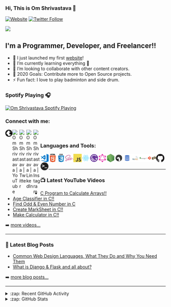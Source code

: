 
### Hi, This is Om Shrivastava 👋

[![Website](https://img.shields.io/website?label=omshrivastava.me&style=for-the-badge&url=https%3A%2F%2Fomshrivastava.me)](https://omshrivastava.me/)
[![Twitter Follow](https://img.shields.io/twitter/follow/omshrivastava?color=1DA1F2&logo=linkedin&style=for-the-badge)](https://www.linkedin.com/in/omshrivastava/)

<img src="https://camo.githubusercontent.com/7cbec0b7f9ad155d851c867c202ff1454ab2649e/68747470733a2f2f6d656469612e67697068792e636f6d2f6d656469612f5a56696b377042747539644e532f67697068792e676966"/>

## I'm a Programmer, Developer, and Freelancer!!

- 🔭 I just launched my first [website]!
- 🌱 I’m currently learning everything 🤣
- 👯 I’m looking to collaborate with other content creators.
- 🥅 2020 Goals: Contribute more to Open Source projects.
- ⚡ Fun fact: I love to play badminton and side drum.

### Spotify Playing 🎧

[<img src="https://now-playing-codestackr.vercel.app/api/spotify-playing" alt="Om Shrivastava Spotify Playing" width="350" autoplay />](https://open.spotify.com/track/0RGp4KA9wvndxqPIWoKwnD)


### Connect with me:

[<img align="left" alt="codeSTACKr.com" width="22px" src="https://raw.githubusercontent.com/iconic/open-iconic/master/svg/globe.svg" />][website]
[<img align="left" alt="Om Shrivastava | YouTube" width="22px" src="https://cdn.jsdelivr.net/npm/simple-icons@v3/icons/youtube.svg" />][youtube]
[<img align="left" alt="Om Shrivastava | Twitter" width="22px" src="https://cdn.jsdelivr.net/npm/simple-icons@v3/icons/twitter.svg" />][twitter]
[<img align="left" alt="Om Shrivastava | LinkedIn" width="22px" src="https://cdn.jsdelivr.net/npm/simple-icons@v3/icons/linkedin.svg" />][linkedin]
[<img align="left" alt="Om Shrivastava | Instagram" width="22px" src="https://cdn.jsdelivr.net/npm/simple-icons@v3/icons/instagram.svg" />][instagram]
<br />

### Languages and Tools:

<img align="left" alt="Visual Studio Code" width="26px" src="https://raw.githubusercontent.com/github/explore/80688e429a7d4ef2fca1e82350fe8e3517d3494d/topics/visual-studio-code/visual-studio-code.png" />
<img align="left" alt="HTML5" width="26px" src="https://raw.githubusercontent.com/github/explore/80688e429a7d4ef2fca1e82350fe8e3517d3494d/topics/html/html.png" />
<img align="left" alt="CSS3" width="26px" src="https://raw.githubusercontent.com/github/explore/80688e429a7d4ef2fca1e82350fe8e3517d3494d/topics/css/css.png" />
<img align="left" alt="Sass" width="26px" src="https://raw.githubusercontent.com/github/explore/80688e429a7d4ef2fca1e82350fe8e3517d3494d/topics/sass/sass.png" />
<img align="left" alt="JavaScript" width="26px" src="https://raw.githubusercontent.com/github/explore/80688e429a7d4ef2fca1e82350fe8e3517d3494d/topics/javascript/javascript.png" />
<img align="left" alt="React" width="26px" src="https://raw.githubusercontent.com/github/explore/80688e429a7d4ef2fca1e82350fe8e3517d3494d/topics/react/react.png" />
<img align="left" alt="Gatsby" width="26px" src="https://raw.githubusercontent.com/github/explore/e94815998e4e0713912fed477a1f346ec04c3da2/topics/gatsby/gatsby.png" />
<img align="left" alt="GraphQL" width="26px" src="https://raw.githubusercontent.com/github/explore/80688e429a7d4ef2fca1e82350fe8e3517d3494d/topics/graphql/graphql.png" />
<img align="left" alt="Node.js" width="26px" src="https://raw.githubusercontent.com/github/explore/80688e429a7d4ef2fca1e82350fe8e3517d3494d/topics/nodejs/nodejs.png" />
<img align="left" alt="Deno" width="26px" src="https://raw.githubusercontent.com/github/explore/361e2821e2dea67711cde99c9c40ed357061cf27/topics/deno/deno.png" />
<img align="left" alt="SQL" width="26px" src="https://raw.githubusercontent.com/github/explore/80688e429a7d4ef2fca1e82350fe8e3517d3494d/topics/sql/sql.png" />
<img align="left" alt="MySQL" width="26px" src="https://raw.githubusercontent.com/github/explore/80688e429a7d4ef2fca1e82350fe8e3517d3494d/topics/mysql/mysql.png" />
<img align="left" alt="MongoDB" width="26px" src="https://raw.githubusercontent.com/github/explore/80688e429a7d4ef2fca1e82350fe8e3517d3494d/topics/mongodb/mongodb.png" />
<img align="left" alt="Git" width="26px" src="https://raw.githubusercontent.com/github/explore/80688e429a7d4ef2fca1e82350fe8e3517d3494d/topics/git/git.png" />
<img align="left" alt="GitHub" width="26px" src="https://raw.githubusercontent.com/github/explore/78df643247d429f6cc873026c0622819ad797942/topics/github/github.png" />
<img align="left" alt="Terminal" width="26px" src="https://raw.githubusercontent.com/github/explore/80688e429a7d4ef2fca1e82350fe8e3517d3494d/topics/terminal/terminal.png" />

<br />
<br />

---

### 📺 Latest YouTube Videos

<!-- YOUTUBE:START -->
- [C Program to Calculate Arrays!!](https://www.youtube.com/watch?v=Fs_WRPFTItM)
- [Age Classifier in C!!](https://www.youtube.com/watch?v=v_9onmi8GcQ)
- [Find Odd & Even Number in C](https://www.youtube.com/watch?v=uMSnNTryq_g)
- [Create MarkSheet in C!!](https://www.youtube.com/watch?v=DvNXEBxO3YQ)
- [Make Calculator in C!!](https://www.youtube.com/watch?v=QXz5SS7iS8I)
<!-- YOUTUBE:END -->

➡️ [more videos...][youtube]

---

### 📕 Latest Blog Posts

<!-- BLOG-POST-LIST:START -->
- [Common Web Design Languages, What They Do and Why You Need Them](https://medium.com/@omshrivastava/thing-required-to-become-a-full-stack-web-developer-5b2bcfe9c7ab)
- [What is Django & Flask and all about?](hhttps://medium.com/@omshrivastava/what-is-django-and-flask-om-shrivastava-62b91227ebe8)

<!-- BLOG-POST-LIST:END -->

➡️ [more blog posts...](https://medium.com/@omshrivastava)

---

<details>
  <summary>:zap: Recent GitHub Activity</summary>
  
<!--START_SECTION:activity
1. 🎉 Merged PR [#13](https://github.com/codeSTACKr/codeSTACKr/pull/13) in [codeSTACKr/codeSTACKr](https://github.com/codeSTACKr/codeSTACKr)
2. 💪 Opened PR [#13](https://github.com/codeSTACKr/codeSTACKr/pull/13) in [codeSTACKr/codeSTACKr](https://github.com/codeSTACKr/codeSTACKr)
3. 🎉 Merged PR [#12](https://github.com/codeSTACKr/codeSTACKr/pull/12) in [codeSTACKr/codeSTACKr](https://github.com/codeSTACKr/codeSTACKr)
4. 💪 Opened PR [#12](https://github.com/codeSTACKr/codeSTACKr/pull/12) in [codeSTACKr/codeSTACKr](https://github.com/codeSTACKr/codeSTACKr)
5. 💪 Opened PR [#11](https://github.com/codeSTACKr/codeSTACKr/pull/11) in [codeSTACKr/codeSTACKr](https://github.com/codeSTACKr/codeSTACKr)
END_SECTION:activity-->

</details>

<details>
  <summary>:zap: GitHub Stats</summary>

  <img align="left" alt="Om Shrivastava's GitHub Stats" src="https://github-readme-stats.codestackr.vercel.app/api?username=OmShrivastava19&show_icons=true&hide_border=true" />

</details>

[website]: https://omshrivastava.me/
[twitter]: https://twitter.com/om_shrivastava_
[youtube]: https://www.youtube.com/channel/UCSSjvWX8-EFYaSkGA7MB5QA?sub_confirmation=1
[instagram]: https://instagram.com/iomshrivastava
[linkedin]: https://linkedin.com/in/omshrivastava
